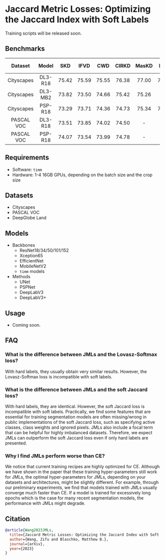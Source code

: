 # Jaccard Metric Losses: Optimizing the Jaccard Index with Soft Labels

Training scripts will be released soon.

## Benchmarks
Dataset | Model | SKD | IFVD | CWD | CIRKD | MasKD | DIST | JML-KD
:---:|:---:|:---:|:---:|:---:|:---:|:---:|:---:|:---:
Cityscapes | DL3-R18 | 75.42 | 75.59 | 75.55 | 76.38 | 77.00 | 77.10 | **78.14** 
Cityscapes | DL3-MB2 | 73.82 | 73.50 | 74.66 | 75.42 | 75.26 | - | **77.78**
Cityscapes | PSP-R18 | 73.29 | 73.71 | 74.36 | 74.73 | 75.34 | 76.31 | **77.75**
PASCAL VOC | DL3-R18 | 73.51 | 73.85 | 74.02 | 74.50 | - | - | **76.25**
PASCAL VOC | PSP-R18 | 74.07 | 73.54 | 73.99 | 74.78 | - | - | **75.36**

## Requirements
* Software: `timm`
* Hardware: 1-4 16GB GPUs, depending on the batch size and the crop size

## Datasets
* Cityscapes
* PASCAL VOC
* DeepGlobe Land

## Models
* Backbones
  * ResNet18/34/50/101/152
  * Xception65
  * EfficientNet
  * MobileNetV2
  * `timm` models
* Methods
  * UNet
  * PSPNet
  * DeepLabV3
  * DeepLabV3+

## Usage
* Coming soon.

## FAQ
### What is the difference between JMLs and the Lovasz-Softmax loss?
With hard labels, they usually obtain very similar results. However, the Lovasz-Softmax loss is incompatible with soft labels.

### What is the difference between JMLs and the soft Jaccard loss?
With hard labels, they are identical. However, the soft Jaccard loss is incompatible with soft labels. Practically, we find some features that are essential for training segmentation models are often missing/wrong in public implementations of the soft Jaccard loss, such as specifying active classes, class weights and ignored pixels. JMLs also include a focal term that can be helpful for highly imbalanced datasets. Therefore, we expect JMLs can outperform the soft Jaccard loss even if only hard labels are presented.

### Why I find JMLs perform worse than CE?
We notice that current training recipes are highly optimized for CE. Although we have shown in the paper that these training hyper-parameters still work for JMLs, the optimal hyper-parameters for JMLs, depending on your datasets and architectures, might be slightly different. For example, through our preliminary experiments, we find that models trained with JMLs usually converge much faster than CE. If a model is trained for excessively long epochs which is the case for many recent segmentation models, the performance with JMLs might degrade.

## Citation
```BibTeX
@article{Wang2023JMLs,
  title={Jaccard Metric Losses: Optimizing the Jaccard Index with Soft Labels},
  author={Wang, Zifu and Blaschko, Matthew B.},
  journal={arXiv},
  year={2023}
}
```